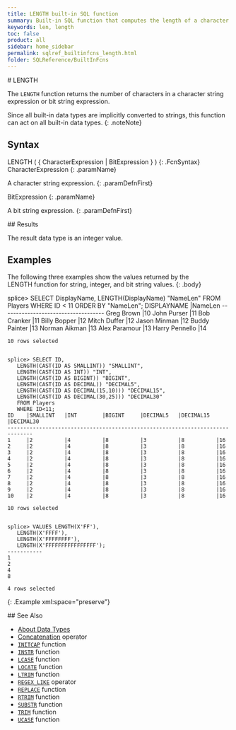 ```yaml
---
title: LENGTH built-in SQL function
summary: Built-in SQL function that computes the length of a character or bit string expression
keywords: len, length
toc: false
product: all
sidebar: home_sidebar
permalink: sqlref_builtinfcns_length.html
folder: SQLReference/BuiltInFcns
---
```

<section>
<div class="TopicContent" data-swiftype-index="true" markdown="1">
# LENGTH

The `LENGTH` function returns the number of characters in a character
string expression or bit string expression.

Since all built-in data types are implicitly converted to strings, this
function can act on all built-in data types.
{: .noteNote}

## Syntax

<div class="fcnWrapperWide" markdown="1">
    LENGTH ( { CharacterExpression | BitExpression } )
{: .FcnSyntax}

</div>
<div class="paramList" markdown="1">
CharacterExpression
{: .paramName}

A character string expression.
{: .paramDefnFirst}

BitExpression
{: .paramName}

A bit string expression.
{: .paramDefnFirst}

</div>
## Results

The result data type is an integer value.

## Examples

The following three examples show the values returned by the
LENGTH function for string, integer, and bit string values.
{: .body}

<div class="preWrapper" markdown="1">
    splice> SELECT DisplayName, LENGTH(DisplayName) "NameLen"
       FROM Players
       WHERE ID < 11
       ORDER BY "NameLen";
    DISPLAYNAME             |NameLen
    ------------------------------------
    Greg Brown              |10
    John Purser             |11
    Bob Cranker             |11
    Billy Bopper            |12
    Mitch Duffer            |12
    Jason Minman            |12
    Buddy Painter           |13
    Norman Aikman           |13
    Alex Paramour           |13
    Harry Pennello          |14
    
    10 rows selected
    
    
    splice> SELECT ID,
       LENGTH(CAST(ID AS SMALLINT)) "SMALLINT",
       LENGTH(CAST(ID AS INT)) "INT",
       LENGTH(CAST(ID AS BIGINT)) "BIGINT",
       LENGTH(CAST(ID AS DECIMAL)) "DECIMAL5",
       LENGTH(CAST(ID AS DECIMAL(15,10))) "DECIMAL15",
       LENGTH(CAST(ID AS DECIMAL(30,25))) "DECIMAL30"
       FROM Players
       WHERE ID<11;
    ID    |SMALLINT   |INT        |BIGINT     |DECIMAL5   |DECIMAL15  |DECIMAL30
    ------------------------------------------------------------------------------
    1     |2          |4          |8          |3          |8          |16
    2     |2          |4          |8          |3          |8          |16
    3     |2          |4          |8          |3          |8          |16
    4     |2          |4          |8          |3          |8          |16
    5     |2          |4          |8          |3          |8          |16
    6     |2          |4          |8          |3          |8          |16
    7     |2          |4          |8          |3          |8          |16
    8     |2          |4          |8          |3          |8          |16
    9     |2          |4          |8          |3          |8          |16
    10    |2          |4          |8          |3          |8          |16
    
    10 rows selected
    
    
    splice> VALUES LENGTH(X'FF'),
       LENGTH(X'FFFF'),
       LENGTH(X'FFFFFFFF'),
       LENGTH(X'FFFFFFFFFFFFFFFF');
    -----------
    1
    2
    4
    8
    
    4 rows selected
{: .Example xml:space="preserve"}

</div>
## See Also

* [About Data Types](sqlref_datatypes_numerictypes.html)
* [Concatenation](sqlref_builtinfcns_concat.html) operator
* [`INITCAP`](sqlref_builtinfcns_initcap.html) function
* [`INSTR`](sqlref_builtinfcns_instr.html) function
* [`LCASE`](sqlref_builtinfcns_lcase.html) function
* [`LOCATE`](sqlref_builtinfcns_locate.html) function
* [`LTRIM`](sqlref_builtinfcns_ltrim.html) function
* [`REGEX_LIKE`](sqlref_builtinfcns_regexplike.html) operator
* [`REPLACE`](sqlref_builtinfcns_replace.html) function
* [`RTRIM`](sqlref_builtinfcns_rtrim.html) function
* [`SUBSTR`](sqlref_builtinfcns_substr.html) function
* [`TRIM`](sqlref_builtinfcns_trim.html) function
* [`UCASE`](sqlref_builtinfcns_ucase.html) function

</div>
</section>

